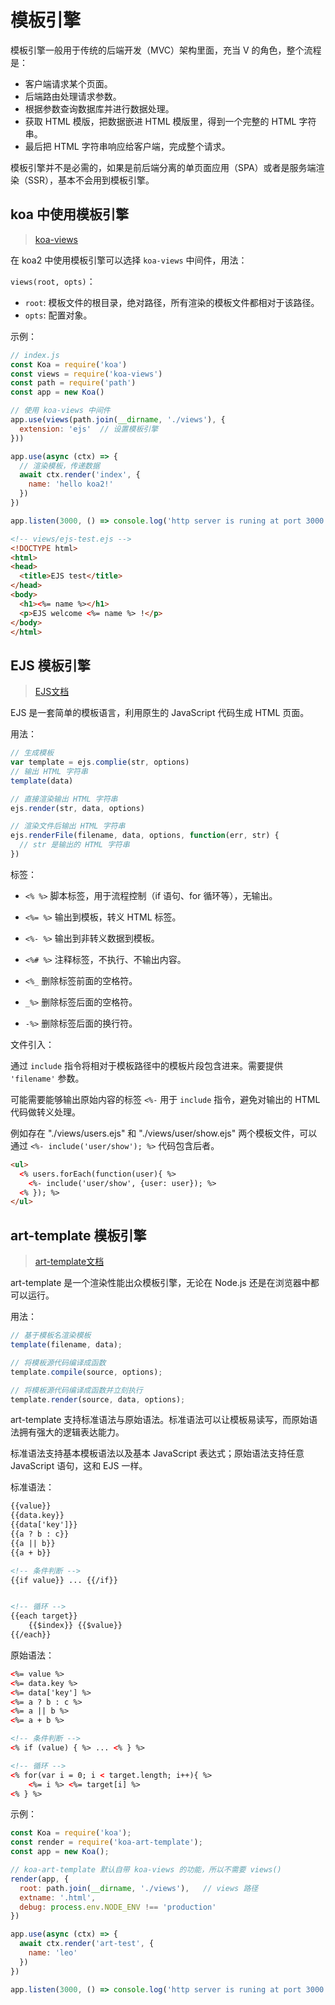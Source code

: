 # 模板引擎

模板引擎一般用于传统的后端开发（MVC）架构里面，充当 V 的角色，整个流程是：

+ 客户端请求某个页面。
+ 后端路由处理请求参数。
+ 根据参数查询数据库并进行数据处理。
+ 获取 HTML 模版，把数据嵌进 HTML 模版里，得到一个完整的 HTML 字符串。
+ 最后把 HTML 字符串响应给客户端，完成整个请求。

模板引擎并不是必需的，如果是前后端分离的单页面应用（SPA）或者是服务端渲染（SSR），基本不会用到模板引擎。

## koa 中使用模板引擎

> [koa-views](https://github.com/queckezz/koa-views)

在 koa2 中使用模板引擎可以选择 `koa-views` 中间件，用法：

`views(root, opts)`：

+ `root`: 模板文件的根目录，绝对路径，所有渲染的模板文件都相对于该路径。
+ `opts`: 配置对象。

示例：

```js
// index.js
const Koa = require('koa')
const views = require('koa-views')
const path = require('path')
const app = new Koa()

// 使用 koa-views 中间件
app.use(views(path.join(__dirname, './views'), {
  extension: 'ejs'  // 设置模板引擎
}))

app.use(async (ctx) => {
  // 渲染模板，传递数据
  await ctx.render('index', {
    name: 'hello koa2!'
  })
})

app.listen(3000, () => console.log('http server is runing at port 3000'))
```

```html
<!-- views/ejs-test.ejs -->
<!DOCTYPE html>
<html>
<head>
  <title>EJS test</title>
</head>
<body>
  <h1><%= name %></h1>
  <p>EJS welcome <%= name %> !</p>
</body>
</html>
```

## EJS 模板引擎

> [EJS文档](https://ejs.bootcss.com/)

EJS 是一套简单的模板语言，利用原生的 JavaScript 代码生成 HTML 页面。

用法：

```js
// 生成模板
var template = ejs.complie(str, options)
// 输出 HTML 字符串
template(data)

// 直接渲染输出 HTML 字符串
ejs.render(str, data, options)

// 渲染文件后输出 HTML 字符串
ejs.renderFile(filename, data, options, function(err, str) {
  // str 是输出的 HTML 字符串
})
```

标签：

+ `<% %>` 脚本标签，用于流程控制（if 语句、for 循环等），无输出。

+ `<%= %>` 输出到模板，转义 HTML 标签。

+ `<%- %>` 输出到非转义数据到模板。

+ `<%# %>` 注释标签，不执行、不输出内容。

+ `<%_`    删除标签前面的空格符。

+ `_%>`    删除标签后面的空格符。

+ `-%>`    删除标签后面的换行符。

文件引入：

通过 `include` 指令将相对于模板路径中的模板片段包含进来。需要提供 `'filename'` 参数。

可能需要能够输出原始内容的标签 `<%-` 用于 `include` 指令，避免对输出的 HTML 代码做转义处理。

例如存在 "./views/users.ejs" 和 "./views/user/show.ejs" 两个模板文件，可以通过 `<%- include('user/show'); %>` 代码包含后者。

```html
<ul>
  <% users.forEach(function(user){ %>
    <%- include('user/show', {user: user}); %>
  <% }); %>
</ul>
```

## art-template 模板引擎

> [art-template文档](http://aui.github.io/art-template/zh-cn/docs/index.html)

art-template 是一个渲染性能出众模板引擎，无论在 Node.js 还是在浏览器中都可以运行。

用法：

```js
// 基于模板名渲染模板
template(filename, data);

// 将模板源代码编译成函数
template.compile(source, options);

// 将模板源代码编译成函数并立刻执行
template.render(source, data, options);
```

art-template 支持标准语法与原始语法。标准语法可以让模板易读写，而原始语法拥有强大的逻辑表达能力。

标准语法支持基本模板语法以及基本 JavaScript 表达式；原始语法支持任意 JavaScript 语句，这和 EJS 一样。

标准语法：

```html
{{value}}
{{data.key}}
{{data['key']}}
{{a ? b : c}}
{{a || b}}
{{a + b}}

<!-- 条件判断 -->
{{if value}} ... {{/if}}


<!-- 循环 -->
{{each target}}
    {{$index}} {{$value}}
{{/each}}
```

原始语法：

```html
<%= value %>
<%= data.key %>
<%= data['key'] %>
<%= a ? b : c %>
<%= a || b %>
<%= a + b %>

<!-- 条件判断 -->
<% if (value) { %> ... <% } %>

<!-- 循环 -->
<% for(var i = 0; i < target.length; i++){ %>
    <%= i %> <%= target[i] %>
<% } %>
```

示例：

```js
const Koa = require('koa');
const render = require('koa-art-template');
const app = new Koa();

// koa-art-template 默认自带 koa-views 的功能，所以不需要 views()
render(app, {
  root: path.join(__dirname, './views'),   // views 路径
  extname: '.html',
  debug: process.env.NODE_ENV !== 'production'
})

app.use(async (ctx) => {
  await ctx.render('art-test', {
    name: 'leo'
  })
})

app.listen(3000, () => console.log('http server is runing at port 3000'))
```
